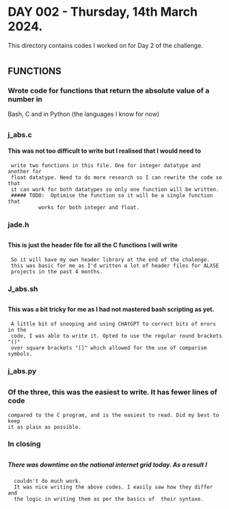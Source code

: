 # DAY 002 - Thursday, 14th March 2024.
This directory contains codes I worked on for Day 2 of the challenge.
#
#
## FUNCTIONS
### Wrote code for functions that return the absolute value of a number in
Bash, C and in Python (the languages I know for now)
##
### j_abs.c
#### This was not too difficult to write but I realised that I would need to
     write two functions in this file. One for integer datatype and another for
     float datatype. Need to do more research so I can rewrite the code so that
     it can work for both datatypes so only one function will be written.
     ##### TODO:  Optimise the function so it will be a single function that
     	   	  works for both integer and float.
### jade.h
##
#### This is just the header file for all the C functions I will write
     So it will have my own header library at the end of the chalenge.
     this was basic for me as I'd written a lot of header files for ALXSE
     projects in the past 4 months.

### J_abs.sh
##
#### This was a bit tricky for me as I had not mastered bash scripting as yet.
     A little bit of snooping and using CHAtGPT to correct bits of erors in the
     code, I was able to write it. Opted to use the regular round brackets "()"
     over square brackets "[]" which allowed for the use of comparism symbols.


### j_abs.py
##
### Of the three, this was the easiest to write. It has fewer lines of code
    compared to the C program, and is the easiest to read. Did my best to keep
    it as plain as possible.

### In closing
##
##### There was downtime on the national internet grid today. As a result I
      couldn't do much work.
      It was nice writing the above codes. I easily saw how they differ and
      the logic in writing them as per the basics of  their syntaxe.